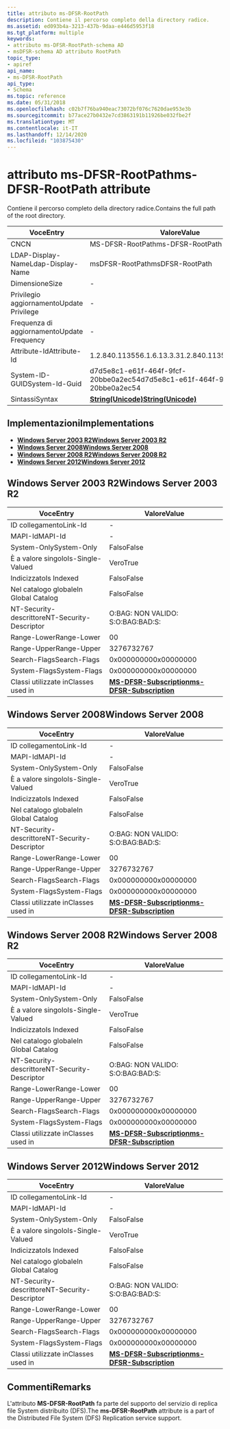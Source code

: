 ```yaml
---
title: attributo ms-DFSR-RootPath
description: Contiene il percorso completo della directory radice.
ms.assetid: ed093b4a-3213-437b-9daa-e446d5953f18
ms.tgt_platform: multiple
keywords:
- attributo ms-DFSR-RootPath-schema AD
- msDFSR-schema AD attributo RootPath
topic_type:
- apiref
api_name:
- ms-DFSR-RootPath
api_type:
- Schema
ms.topic: reference
ms.date: 05/31/2018
ms.openlocfilehash: c02b7f76ba940eac73072bf076c7620dae953e3b
ms.sourcegitcommit: b77ace27b0432e7cd3863191b11926be032fbe2f
ms.translationtype: MT
ms.contentlocale: it-IT
ms.lasthandoff: 12/14/2020
ms.locfileid: "103875430"
---
```

# <a name="ms-dfsr-rootpath-attribute"></a><span data-ttu-id="a09b3-105">attributo ms-DFSR-RootPath</span><span class="sxs-lookup"><span data-stu-id="a09b3-105">ms-DFSR-RootPath attribute</span></span>

<span data-ttu-id="a09b3-106">Contiene il percorso completo della directory radice.</span><span class="sxs-lookup"><span data-stu-id="a09b3-106">Contains the full path of the root directory.</span></span>



| <span data-ttu-id="a09b3-107">Voce</span><span class="sxs-lookup"><span data-stu-id="a09b3-107">Entry</span></span> | <span data-ttu-id="a09b3-108">Valore</span><span class="sxs-lookup"><span data-stu-id="a09b3-108">Value</span></span> |
|-------------------|---------------------------------------------|
| <span data-ttu-id="a09b3-109">CN</span><span class="sxs-lookup"><span data-stu-id="a09b3-109">CN</span></span>                | <span data-ttu-id="a09b3-110">MS-DFSR-RootPath</span><span class="sxs-lookup"><span data-stu-id="a09b3-110">ms-DFSR-RootPath</span></span>                            |
| <span data-ttu-id="a09b3-111">LDAP-Display-Name</span><span class="sxs-lookup"><span data-stu-id="a09b3-111">Ldap-Display-Name</span></span> | <span data-ttu-id="a09b3-112">msDFSR-RootPath</span><span class="sxs-lookup"><span data-stu-id="a09b3-112">msDFSR-RootPath</span></span>                             |
| <span data-ttu-id="a09b3-113">Dimensione</span><span class="sxs-lookup"><span data-stu-id="a09b3-113">Size</span></span>              | \-                                          |
| <span data-ttu-id="a09b3-114">Privilegio aggiornamento</span><span class="sxs-lookup"><span data-stu-id="a09b3-114">Update Privilege</span></span>  | \-                                          |
| <span data-ttu-id="a09b3-115">Frequenza di aggiornamento</span><span class="sxs-lookup"><span data-stu-id="a09b3-115">Update Frequency</span></span>  | \-                                          |
| <span data-ttu-id="a09b3-116">Attribute-Id</span><span class="sxs-lookup"><span data-stu-id="a09b3-116">Attribute-Id</span></span>      | <span data-ttu-id="a09b3-117">1.2.840.113556.1.6.13.3.3</span><span class="sxs-lookup"><span data-stu-id="a09b3-117">1.2.840.113556.1.6.13.3.3</span></span>                   |
| <span data-ttu-id="a09b3-118">System-ID-GUID</span><span class="sxs-lookup"><span data-stu-id="a09b3-118">System-Id-Guid</span></span>    | <span data-ttu-id="a09b3-119">d7d5e8c1-e61f-464f-9fcf-20bbe0a2ec54</span><span class="sxs-lookup"><span data-stu-id="a09b3-119">d7d5e8c1-e61f-464f-9fcf-20bbe0a2ec54</span></span>        |
| <span data-ttu-id="a09b3-120">Sintassi</span><span class="sxs-lookup"><span data-stu-id="a09b3-120">Syntax</span></span>            | [<span data-ttu-id="a09b3-121">**String(Unicode)**</span><span class="sxs-lookup"><span data-stu-id="a09b3-121">**String(Unicode)**</span></span>](s-string-unicode.md) |



## <a name="implementations"></a><span data-ttu-id="a09b3-122">Implementazioni</span><span class="sxs-lookup"><span data-stu-id="a09b3-122">Implementations</span></span>

-   [<span data-ttu-id="a09b3-123">**Windows Server 2003 R2**</span><span class="sxs-lookup"><span data-stu-id="a09b3-123">**Windows Server 2003 R2**</span></span>](#windows-server-2003-r2)
-   [<span data-ttu-id="a09b3-124">**Windows Server 2008**</span><span class="sxs-lookup"><span data-stu-id="a09b3-124">**Windows Server 2008**</span></span>](#windows-server-2008)
-   [<span data-ttu-id="a09b3-125">**Windows Server 2008 R2**</span><span class="sxs-lookup"><span data-stu-id="a09b3-125">**Windows Server 2008 R2**</span></span>](#windows-server-2008-r2)
-   [<span data-ttu-id="a09b3-126">**Windows Server 2012**</span><span class="sxs-lookup"><span data-stu-id="a09b3-126">**Windows Server 2012**</span></span>](#windows-server-2012)

## <a name="windows-server-2003-r2"></a><span data-ttu-id="a09b3-127">Windows Server 2003 R2</span><span class="sxs-lookup"><span data-stu-id="a09b3-127">Windows Server 2003 R2</span></span>



| <span data-ttu-id="a09b3-128">Voce</span><span class="sxs-lookup"><span data-stu-id="a09b3-128">Entry</span></span> | <span data-ttu-id="a09b3-129">Valore</span><span class="sxs-lookup"><span data-stu-id="a09b3-129">Value</span></span> |
|------------------------|------------------------------------------------------------------|
| <span data-ttu-id="a09b3-130">ID collegamento</span><span class="sxs-lookup"><span data-stu-id="a09b3-130">Link-Id</span></span>                | \-                                                               |
| <span data-ttu-id="a09b3-131">MAPI-Id</span><span class="sxs-lookup"><span data-stu-id="a09b3-131">MAPI-Id</span></span>                | \-                                                               |
| <span data-ttu-id="a09b3-132">System-Only</span><span class="sxs-lookup"><span data-stu-id="a09b3-132">System-Only</span></span>            | <span data-ttu-id="a09b3-133">Falso</span><span class="sxs-lookup"><span data-stu-id="a09b3-133">False</span></span>                                                            |
| <span data-ttu-id="a09b3-134">È a valore singolo</span><span class="sxs-lookup"><span data-stu-id="a09b3-134">Is-Single-Valued</span></span>       | <span data-ttu-id="a09b3-135">Vero</span><span class="sxs-lookup"><span data-stu-id="a09b3-135">True</span></span>                                                             |
| <span data-ttu-id="a09b3-136">Indicizzato</span><span class="sxs-lookup"><span data-stu-id="a09b3-136">Is Indexed</span></span>             | <span data-ttu-id="a09b3-137">Falso</span><span class="sxs-lookup"><span data-stu-id="a09b3-137">False</span></span>                                                            |
| <span data-ttu-id="a09b3-138">Nel catalogo globale</span><span class="sxs-lookup"><span data-stu-id="a09b3-138">In Global Catalog</span></span>      | <span data-ttu-id="a09b3-139">Falso</span><span class="sxs-lookup"><span data-stu-id="a09b3-139">False</span></span>                                                            |
| <span data-ttu-id="a09b3-140">NT-Security-descrittore</span><span class="sxs-lookup"><span data-stu-id="a09b3-140">NT-Security-Descriptor</span></span> | <span data-ttu-id="a09b3-141">O:BAG: NON VALIDO: S:</span><span class="sxs-lookup"><span data-stu-id="a09b3-141">O:BAG:BAD:S:</span></span>                                                     |
| <span data-ttu-id="a09b3-142">Range-Lower</span><span class="sxs-lookup"><span data-stu-id="a09b3-142">Range-Lower</span></span>            | <span data-ttu-id="a09b3-143">0</span><span class="sxs-lookup"><span data-stu-id="a09b3-143">0</span></span>                                                                |
| <span data-ttu-id="a09b3-144">Range-Upper</span><span class="sxs-lookup"><span data-stu-id="a09b3-144">Range-Upper</span></span>            | <span data-ttu-id="a09b3-145">32767</span><span class="sxs-lookup"><span data-stu-id="a09b3-145">32767</span></span>                                                            |
| <span data-ttu-id="a09b3-146">Search-Flags</span><span class="sxs-lookup"><span data-stu-id="a09b3-146">Search-Flags</span></span>           | <span data-ttu-id="a09b3-147">0x00000000</span><span class="sxs-lookup"><span data-stu-id="a09b3-147">0x00000000</span></span>                                                       |
| <span data-ttu-id="a09b3-148">System-Flags</span><span class="sxs-lookup"><span data-stu-id="a09b3-148">System-Flags</span></span>           | <span data-ttu-id="a09b3-149">0x00000000</span><span class="sxs-lookup"><span data-stu-id="a09b3-149">0x00000000</span></span>                                                       |
| <span data-ttu-id="a09b3-150">Classi utilizzate in</span><span class="sxs-lookup"><span data-stu-id="a09b3-150">Classes used in</span></span>        | [<span data-ttu-id="a09b3-151">**MS-DFSR-Subscription**</span><span class="sxs-lookup"><span data-stu-id="a09b3-151">**ms-DFSR-Subscription**</span></span>](c-msdfsr-subscription.md)<br/> |



## <a name="windows-server-2008"></a><span data-ttu-id="a09b3-152">Windows Server 2008</span><span class="sxs-lookup"><span data-stu-id="a09b3-152">Windows Server 2008</span></span>



| <span data-ttu-id="a09b3-153">Voce</span><span class="sxs-lookup"><span data-stu-id="a09b3-153">Entry</span></span> | <span data-ttu-id="a09b3-154">Valore</span><span class="sxs-lookup"><span data-stu-id="a09b3-154">Value</span></span> |
|------------------------|------------------------------------------------------------------|
| <span data-ttu-id="a09b3-155">ID collegamento</span><span class="sxs-lookup"><span data-stu-id="a09b3-155">Link-Id</span></span>                | \-                                                               |
| <span data-ttu-id="a09b3-156">MAPI-Id</span><span class="sxs-lookup"><span data-stu-id="a09b3-156">MAPI-Id</span></span>                | \-                                                               |
| <span data-ttu-id="a09b3-157">System-Only</span><span class="sxs-lookup"><span data-stu-id="a09b3-157">System-Only</span></span>            | <span data-ttu-id="a09b3-158">Falso</span><span class="sxs-lookup"><span data-stu-id="a09b3-158">False</span></span>                                                            |
| <span data-ttu-id="a09b3-159">È a valore singolo</span><span class="sxs-lookup"><span data-stu-id="a09b3-159">Is-Single-Valued</span></span>       | <span data-ttu-id="a09b3-160">Vero</span><span class="sxs-lookup"><span data-stu-id="a09b3-160">True</span></span>                                                             |
| <span data-ttu-id="a09b3-161">Indicizzato</span><span class="sxs-lookup"><span data-stu-id="a09b3-161">Is Indexed</span></span>             | <span data-ttu-id="a09b3-162">Falso</span><span class="sxs-lookup"><span data-stu-id="a09b3-162">False</span></span>                                                            |
| <span data-ttu-id="a09b3-163">Nel catalogo globale</span><span class="sxs-lookup"><span data-stu-id="a09b3-163">In Global Catalog</span></span>      | <span data-ttu-id="a09b3-164">Falso</span><span class="sxs-lookup"><span data-stu-id="a09b3-164">False</span></span>                                                            |
| <span data-ttu-id="a09b3-165">NT-Security-descrittore</span><span class="sxs-lookup"><span data-stu-id="a09b3-165">NT-Security-Descriptor</span></span> | <span data-ttu-id="a09b3-166">O:BAG: NON VALIDO: S:</span><span class="sxs-lookup"><span data-stu-id="a09b3-166">O:BAG:BAD:S:</span></span>                                                     |
| <span data-ttu-id="a09b3-167">Range-Lower</span><span class="sxs-lookup"><span data-stu-id="a09b3-167">Range-Lower</span></span>            | <span data-ttu-id="a09b3-168">0</span><span class="sxs-lookup"><span data-stu-id="a09b3-168">0</span></span>                                                                |
| <span data-ttu-id="a09b3-169">Range-Upper</span><span class="sxs-lookup"><span data-stu-id="a09b3-169">Range-Upper</span></span>            | <span data-ttu-id="a09b3-170">32767</span><span class="sxs-lookup"><span data-stu-id="a09b3-170">32767</span></span>                                                            |
| <span data-ttu-id="a09b3-171">Search-Flags</span><span class="sxs-lookup"><span data-stu-id="a09b3-171">Search-Flags</span></span>           | <span data-ttu-id="a09b3-172">0x00000000</span><span class="sxs-lookup"><span data-stu-id="a09b3-172">0x00000000</span></span>                                                       |
| <span data-ttu-id="a09b3-173">System-Flags</span><span class="sxs-lookup"><span data-stu-id="a09b3-173">System-Flags</span></span>           | <span data-ttu-id="a09b3-174">0x00000000</span><span class="sxs-lookup"><span data-stu-id="a09b3-174">0x00000000</span></span>                                                       |
| <span data-ttu-id="a09b3-175">Classi utilizzate in</span><span class="sxs-lookup"><span data-stu-id="a09b3-175">Classes used in</span></span>        | [<span data-ttu-id="a09b3-176">**MS-DFSR-Subscription**</span><span class="sxs-lookup"><span data-stu-id="a09b3-176">**ms-DFSR-Subscription**</span></span>](c-msdfsr-subscription.md)<br/> |



## <a name="windows-server-2008-r2"></a><span data-ttu-id="a09b3-177">Windows Server 2008 R2</span><span class="sxs-lookup"><span data-stu-id="a09b3-177">Windows Server 2008 R2</span></span>



| <span data-ttu-id="a09b3-178">Voce</span><span class="sxs-lookup"><span data-stu-id="a09b3-178">Entry</span></span> | <span data-ttu-id="a09b3-179">Valore</span><span class="sxs-lookup"><span data-stu-id="a09b3-179">Value</span></span> |
|------------------------|------------------------------------------------------------------|
| <span data-ttu-id="a09b3-180">ID collegamento</span><span class="sxs-lookup"><span data-stu-id="a09b3-180">Link-Id</span></span>                | \-                                                               |
| <span data-ttu-id="a09b3-181">MAPI-Id</span><span class="sxs-lookup"><span data-stu-id="a09b3-181">MAPI-Id</span></span>                | \-                                                               |
| <span data-ttu-id="a09b3-182">System-Only</span><span class="sxs-lookup"><span data-stu-id="a09b3-182">System-Only</span></span>            | <span data-ttu-id="a09b3-183">Falso</span><span class="sxs-lookup"><span data-stu-id="a09b3-183">False</span></span>                                                            |
| <span data-ttu-id="a09b3-184">È a valore singolo</span><span class="sxs-lookup"><span data-stu-id="a09b3-184">Is-Single-Valued</span></span>       | <span data-ttu-id="a09b3-185">Vero</span><span class="sxs-lookup"><span data-stu-id="a09b3-185">True</span></span>                                                             |
| <span data-ttu-id="a09b3-186">Indicizzato</span><span class="sxs-lookup"><span data-stu-id="a09b3-186">Is Indexed</span></span>             | <span data-ttu-id="a09b3-187">Falso</span><span class="sxs-lookup"><span data-stu-id="a09b3-187">False</span></span>                                                            |
| <span data-ttu-id="a09b3-188">Nel catalogo globale</span><span class="sxs-lookup"><span data-stu-id="a09b3-188">In Global Catalog</span></span>      | <span data-ttu-id="a09b3-189">Falso</span><span class="sxs-lookup"><span data-stu-id="a09b3-189">False</span></span>                                                            |
| <span data-ttu-id="a09b3-190">NT-Security-descrittore</span><span class="sxs-lookup"><span data-stu-id="a09b3-190">NT-Security-Descriptor</span></span> | <span data-ttu-id="a09b3-191">O:BAG: NON VALIDO: S:</span><span class="sxs-lookup"><span data-stu-id="a09b3-191">O:BAG:BAD:S:</span></span>                                                     |
| <span data-ttu-id="a09b3-192">Range-Lower</span><span class="sxs-lookup"><span data-stu-id="a09b3-192">Range-Lower</span></span>            | <span data-ttu-id="a09b3-193">0</span><span class="sxs-lookup"><span data-stu-id="a09b3-193">0</span></span>                                                                |
| <span data-ttu-id="a09b3-194">Range-Upper</span><span class="sxs-lookup"><span data-stu-id="a09b3-194">Range-Upper</span></span>            | <span data-ttu-id="a09b3-195">32767</span><span class="sxs-lookup"><span data-stu-id="a09b3-195">32767</span></span>                                                            |
| <span data-ttu-id="a09b3-196">Search-Flags</span><span class="sxs-lookup"><span data-stu-id="a09b3-196">Search-Flags</span></span>           | <span data-ttu-id="a09b3-197">0x00000000</span><span class="sxs-lookup"><span data-stu-id="a09b3-197">0x00000000</span></span>                                                       |
| <span data-ttu-id="a09b3-198">System-Flags</span><span class="sxs-lookup"><span data-stu-id="a09b3-198">System-Flags</span></span>           | <span data-ttu-id="a09b3-199">0x00000000</span><span class="sxs-lookup"><span data-stu-id="a09b3-199">0x00000000</span></span>                                                       |
| <span data-ttu-id="a09b3-200">Classi utilizzate in</span><span class="sxs-lookup"><span data-stu-id="a09b3-200">Classes used in</span></span>        | [<span data-ttu-id="a09b3-201">**MS-DFSR-Subscription**</span><span class="sxs-lookup"><span data-stu-id="a09b3-201">**ms-DFSR-Subscription**</span></span>](c-msdfsr-subscription.md)<br/> |



## <a name="windows-server-2012"></a><span data-ttu-id="a09b3-202">Windows Server 2012</span><span class="sxs-lookup"><span data-stu-id="a09b3-202">Windows Server 2012</span></span>



| <span data-ttu-id="a09b3-203">Voce</span><span class="sxs-lookup"><span data-stu-id="a09b3-203">Entry</span></span> | <span data-ttu-id="a09b3-204">Valore</span><span class="sxs-lookup"><span data-stu-id="a09b3-204">Value</span></span> |
|------------------------|------------------------------------------------------------------|
| <span data-ttu-id="a09b3-205">ID collegamento</span><span class="sxs-lookup"><span data-stu-id="a09b3-205">Link-Id</span></span>                | \-                                                               |
| <span data-ttu-id="a09b3-206">MAPI-Id</span><span class="sxs-lookup"><span data-stu-id="a09b3-206">MAPI-Id</span></span>                | \-                                                               |
| <span data-ttu-id="a09b3-207">System-Only</span><span class="sxs-lookup"><span data-stu-id="a09b3-207">System-Only</span></span>            | <span data-ttu-id="a09b3-208">Falso</span><span class="sxs-lookup"><span data-stu-id="a09b3-208">False</span></span>                                                            |
| <span data-ttu-id="a09b3-209">È a valore singolo</span><span class="sxs-lookup"><span data-stu-id="a09b3-209">Is-Single-Valued</span></span>       | <span data-ttu-id="a09b3-210">Vero</span><span class="sxs-lookup"><span data-stu-id="a09b3-210">True</span></span>                                                             |
| <span data-ttu-id="a09b3-211">Indicizzato</span><span class="sxs-lookup"><span data-stu-id="a09b3-211">Is Indexed</span></span>             | <span data-ttu-id="a09b3-212">Falso</span><span class="sxs-lookup"><span data-stu-id="a09b3-212">False</span></span>                                                            |
| <span data-ttu-id="a09b3-213">Nel catalogo globale</span><span class="sxs-lookup"><span data-stu-id="a09b3-213">In Global Catalog</span></span>      | <span data-ttu-id="a09b3-214">Falso</span><span class="sxs-lookup"><span data-stu-id="a09b3-214">False</span></span>                                                            |
| <span data-ttu-id="a09b3-215">NT-Security-descrittore</span><span class="sxs-lookup"><span data-stu-id="a09b3-215">NT-Security-Descriptor</span></span> | <span data-ttu-id="a09b3-216">O:BAG: NON VALIDO: S:</span><span class="sxs-lookup"><span data-stu-id="a09b3-216">O:BAG:BAD:S:</span></span>                                                     |
| <span data-ttu-id="a09b3-217">Range-Lower</span><span class="sxs-lookup"><span data-stu-id="a09b3-217">Range-Lower</span></span>            | <span data-ttu-id="a09b3-218">0</span><span class="sxs-lookup"><span data-stu-id="a09b3-218">0</span></span>                                                                |
| <span data-ttu-id="a09b3-219">Range-Upper</span><span class="sxs-lookup"><span data-stu-id="a09b3-219">Range-Upper</span></span>            | <span data-ttu-id="a09b3-220">32767</span><span class="sxs-lookup"><span data-stu-id="a09b3-220">32767</span></span>                                                            |
| <span data-ttu-id="a09b3-221">Search-Flags</span><span class="sxs-lookup"><span data-stu-id="a09b3-221">Search-Flags</span></span>           | <span data-ttu-id="a09b3-222">0x00000000</span><span class="sxs-lookup"><span data-stu-id="a09b3-222">0x00000000</span></span>                                                       |
| <span data-ttu-id="a09b3-223">System-Flags</span><span class="sxs-lookup"><span data-stu-id="a09b3-223">System-Flags</span></span>           | <span data-ttu-id="a09b3-224">0x00000000</span><span class="sxs-lookup"><span data-stu-id="a09b3-224">0x00000000</span></span>                                                       |
| <span data-ttu-id="a09b3-225">Classi utilizzate in</span><span class="sxs-lookup"><span data-stu-id="a09b3-225">Classes used in</span></span>        | [<span data-ttu-id="a09b3-226">**MS-DFSR-Subscription**</span><span class="sxs-lookup"><span data-stu-id="a09b3-226">**ms-DFSR-Subscription**</span></span>](c-msdfsr-subscription.md)<br/> |



## <a name="remarks"></a><span data-ttu-id="a09b3-227">Commenti</span><span class="sxs-lookup"><span data-stu-id="a09b3-227">Remarks</span></span>

<span data-ttu-id="a09b3-228">L'attributo **MS-DFSR-RootPath** fa parte del supporto del servizio di replica file System distribuito (DFS).</span><span class="sxs-lookup"><span data-stu-id="a09b3-228">The **ms-DFSR-RootPath** attribute is a part of the Distributed File System (DFS) Replication service support.</span></span>

 

 





